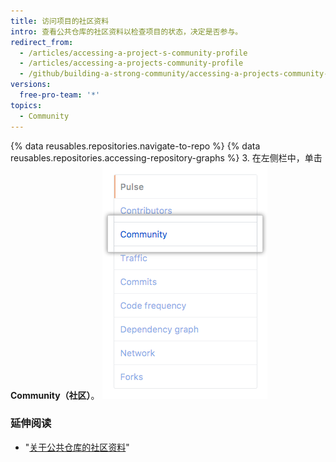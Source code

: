 ```yaml
---
title: 访问项目的社区资料
intro: 查看公共仓库的社区资料以检查项目的状态，决定是否参与。
redirect_from:
  - /articles/accessing-a-project-s-community-profile
  - /articles/accessing-a-projects-community-profile
  - /github/building-a-strong-community/accessing-a-projects-community-profile
versions:
  free-pro-team: '*'
topics:
  - Community
---
```


{% data reusables.repositories.navigate-to-repo %}
{% data reusables.repositories.accessing-repository-graphs %}
3. 在左侧栏中，单击 **Community（社区）**。 ![左侧栏中的社区](/assets/images/help/graphs/graphs-sidebar-community-tab.png)

### 延伸阅读

- "[关于公共仓库的社区资料](/articles/about-community-profiles-for-public-repositories)"
